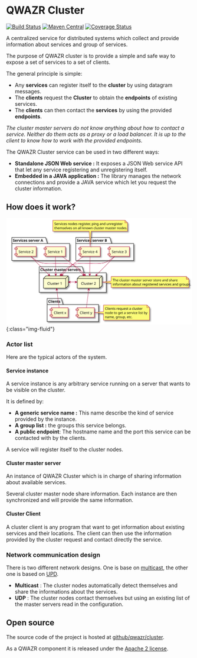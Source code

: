 QWAZR Cluster
=============

[![Build Status](https://travis-ci.org/qwazr/cluster.svg?branch=master)](https://travis-ci.org/qwazr/cluster)
[![Maven Central](https://maven-badges.herokuapp.com/maven-central/com.qwazr/qwazr-cluster/badge.svg)](https://maven-badges.herokuapp.com/maven-central/com.qwazr/qwazr-cluster)
[![Coverage Status](https://coveralls.io/repos/github/qwazr/cluster/badge.svg?branch=master)](https://coveralls.io/github/qwazr/cluster?branch=master)

A centralized service for distributed systems which collect and provide information
about services and group of services.

The purpose of QWAZR cluster is to provide a simple and safe way to expose a set of services to a set of clients. 

The general principle is simple:
- Any **services** can register itself to the **cluster** by using datagram messages.
- The **clients** request the **Cluster** to obtain the **endpoints** of existing services.
- The **clients** can then contact the **services** by using the provided **endpoints**.

_The cluster master servers do not know anything about how to contact a service.
Neither do them acts as a proxy or a load balancer. It is up to the client to know how to work
with the provided endpoints._

The QWAZR Cluster service can be used in two different ways:
- **Standalone JSON Web service :**
It exposes a JSON Web service API that let any service registering and unregistering itself.
- **Embedded in a JAVA application :**
The library manages the network connections and provide a JAVA service which let you request the cluster information.


How does it work?
-----------------

![Typical typology](images/cluster-standard-typology.svg){:class="img-fluid"}

### Actor list

Here are the typical actors of the system.

#### Service instance
 
A service instance is any arbitrary service running on a server that wants to be visible on the cluster.

It is defined by:
- **A generic service name :** This name describe the kind of service provided by the instance.
- **A group list :**  the groups this service belongs.
- **A public endpoint**: The hostname name and the port this service can be contacted with by the clients.

A service will register itself to the cluster nodes.

#### Cluster master server

An instance of QWAZR Cluster which is in charge of sharing information about available services.

Several cluster master node share information.
Each instance are then synchronized and will provide the same information.

#### Cluster Client

A cluster client is any program that want to get information about existing services and their locations.
The client can then use the information provided by the cluster request and contact directly the service.

### Network communication design

There is two different network designs. One is base on [multicast](https://en.wikipedia.org/wiki/Multicast),
the other one is based on [UPD](https://en.wikipedia.org/wiki/User_Datagram_Protocol).

- **Multicast** :
The cluster nodes automatically detect themselves and share the informations about the services.
- **UDP** : 
The cluster nodes contact themselves but using an existing list of the master servers read in the configuration. 

Open source
-----------
The source code of the project is hosted at
[github/qwazr/cluster](https://github.com/qwazr/cluster).

As a QWAZR component it is released under the
[Apache 2 license](https://www.apache.org/licenses/LICENSE-2.0).